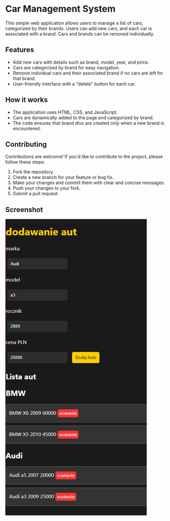 # Car Management System

This simple web application allows users to manage a list of cars, categorized by their brands. Users can add new cars, and each car is associated with a brand. Cars and brands can be removed individually.

## Features

- Add new cars with details such as brand, model, year, and price.
- Cars are categorized by brand for easy navigation.
- Remove individual cars and their associated brand if no cars are left for that brand.
- User-friendly interface with a "delete" button for each car.

## How it works

- The application uses HTML, CSS, and JavaScript.
- Cars are dynamically added to the page and categorized by brand.
- The code ensures that brand divs are created only when a new brand is encountered.

## Contributing

Contributions are welcome! If you'd like to contribute to the project, please follow these steps:

1. Fork the repository.
2. Create a new branch for your feature or bug fix.
3. Make your changes and commit them with clear and concise messages.
4. Push your changes to your fork.
5. Submit a pull request.

## Screenshot
<img src="screenshots2/screenshot.PNG">


